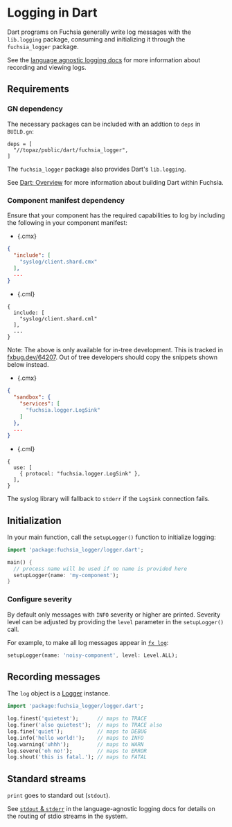 # Logging in Dart

Dart programs on Fuchsia generally write log messages with the `lib.logging` package, consuming and
initializing it through the `fuchsia_logger` package.

See the [language agnostic logging docs] for more information
about recording and viewing logs.

## Requirements

### GN dependency

The necessary packages can be included with an addtion to `deps` in `BUILD.gn`:

```
deps = [
  "//topaz/public/dart/fuchsia_logger",
]
```

The `fuchsia_logger` package also provides Dart's `lib.logging`.

See [Dart: Overview][dart-dev] for more information about building Dart within Fuchsia.

### Component manifest dependency

Ensure that your component has the required capabilities to log by including the
following in your component manifest:

   * {.cmx}

   ```json
   {
     "include": [
       "syslog/client.shard.cmx"
     ],
     ...
   }
   ```

   * {.cml}

   ```json5
   {
     include: [
       "syslog/client.shard.cml"
     ],
     ...
   }
   ```

Note: The above is only available for in-tree development.
This is tracked in [fxbug.dev/64207](http://fxbug.dev/64207).
Out of tree developers should copy the snippets shown below instead.

   * {.cmx}

   ```json
   {
     "sandbox": {
       "services": [
         "fuchsia.logger.LogSink"
       ]
     },
     ...
   }
   ```

   * {.cml}

   ```json5
   {
     use: [
       { protocol: "fuchsia.logger.LogSink" },
     ],
   }
   ```

The syslog library will fallback to `stderr` if the `LogSink` connection fails.

## Initialization

In your main function, call the `setupLogger()` function to initialize logging:

```dart
import 'package:fuchsia_logger/logger.dart';

main() {
  // process name will be used if no name is provided here
  setupLogger(name: 'my-component');
}
```

### Configure severity

By default only messages with `INFO` severity or higher are printed. Severity level can be adjusted
by providing the `level` parameter in the `setupLogger()` call.

For example, to make all log messages appear in [`fx log`]:

```dart
setupLogger(name: 'noisy-component', level: Level.ALL);
```

## Recording messages

The `log` object is a [Logger] instance.

```dart
import 'package:fuchsia_logger/logger.dart';

log.finest('quietest');      // maps to TRACE
log.finer('also quietest');  // maps to TRACE also
log.fine('quiet');           // maps to DEBUG
log.info('hello world!');    // maps to INFO
log.warning('uhhh');         // maps to WARN
log.severe('oh no!');        // maps to ERROR
log.shout('this is fatal.'); // maps to FATAL
```

## Standard streams

`print` goes to standard out (`stdout`).

See [`stdout` & `stderr`] in the language-agnostic logging docs for details on the routing of stdio
streams in the system.

[Logger]: https://pub.dev/documentation/logging/latest/logging/Logger-class.html
[`fx log`]: /docs/development/diagnostics/logs/viewing.md
[dart-dev]: /docs/development/languages/dart/README.md
[`.cmx` file]: /docs/concepts/components/v1/component_manifests.md
[`stdout` & `stderr`]: /docs/development/diagnostics/logs/recording.md#stdout-stderr
[language agnostic logging docs]: /docs/concepts/diagnostics/logs/README.md
